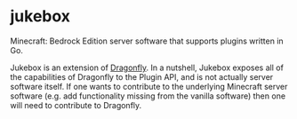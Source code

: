 # jukebox
Minecraft: Bedrock Edition server software that supports plugins written in Go.

Jukebox is an extension of [Dragonfly](https://github.com/df-mc/dragonfly). In a nutshell, Jukebox exposes all of the capabilities of Dragonfly to the Plugin API, and is not actually server software itself. If one wants to contribute to the underlying Minecraft server software (e.g. add functionality missing from the vanilla software) then one will need to contribute to Dragonfly.
